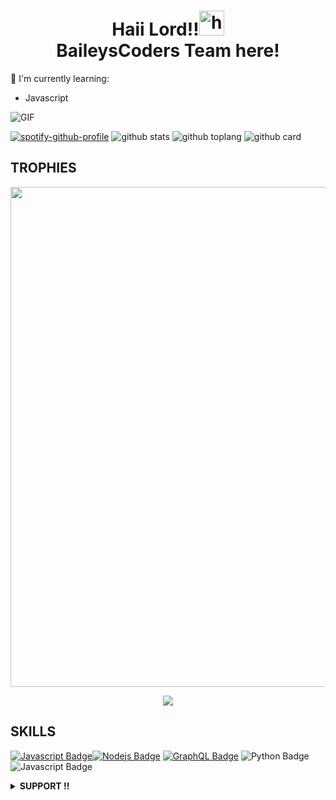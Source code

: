 <h1 align="center">Haii Lord!!<img src="https://user-images.githubusercontent.com/1303154/88677602-1635ba80-d120-11ea-84d8-d263ba5fc3c0.gif" width="40px" alt="hi"><br>BaileysCoders Team here!</h1>

:page_with_curl: I'm currently learning:
- Javascript

<img align="center" fit="fill" alt="GIF" src="https://media.giphy.com/media/836HiJc7pgzy8iNXCn/giphy.gif" />

[![spotify-github-profile](https://spotify-github-profile.vercel.app/api/view?uid=314iqaa5wlnytjblf2yfa4es5aly&cover_image=true&theme=novatorem)](https://spotify-github-profile.vercel.app/api/view?uid=314iqaa5wlnytjblf2yfa4es5aly&redirect=true)
![github stats](https://github-readme-stats.vercel.app/api?username=BailleysCoders&show_icons=true&theme=radical)
![github toplang](https://github-readme-stats.vercel.app/api/top-langs/?username=BailleysCoders&layout=compact&theme=radical)
![github card](https://github-readme-stats.vercel.app/api/pin/?username=BailleysCoders&repo=TERMOS-WABOT&theme=dark)
## TROPHIES
<p align="center"> <img width=800 src="https://github-profile-trophy.vercel.app/?username=BailleysCoders&row=3&column=3"/>
<p align="center"><img src="https://github-readme-streak-stats.herokuapp.com/?user=BailleysCoders">


## SKILLS
</details>
<!-- TODO: Make technologies links takes you to repositories -->

[![Javascript Badge](https://img.shields.io/badge/-Javascript-F0DB4F?style=for-the-badge&labelColor=black&logo=javascript&logoColor=F0DB4F)](#)[![Nodejs Badge](https://img.shields.io/badge/-Nodejs-3C873A?style=for-the-badge&labelColor=black&logo=node.js&logoColor=3C873A)](#) [![GraphQL Badge](https://img.shields.io/badge/-GraphQl-e535ab?style=for-the-badge&labelColor=black&logo=node.js&logoColor=e535ab)](#) ![Python Badge](https://img.shields.io/badge/-python-F0DB4F?style=for-the-badge&labelColor=black&logo=python&logoColor=F0DB4F)![Javascript Badge](https://img.shields.io/badge/-php-F0DB4F?style=for-the-badge&labelColor=black&logo=php&logoColor=F0DB4F)
<details>
  <summary><b>SUPPORT !!</b></summary>
  <p align="center">
    <i>Ayo Support Kami Dalam Pembuatan Bot!!!</i><br><br>
    <a href="https://twitter.com/BailleysCoders" target="blank"><img align="left" src="https://cdn.jsdelivr.net/npm/simple-icons@3.0.1/icons/whatsapp.svg" alt="n1ghtpe0ple420" height="30" width="40" /></a>
    <a href="https://fb.com/BailleysCoders" target="blank"><img align="left" src="https://cdn.jsdelivr.net/npm/simple-icons@3.0.1/icons/facebook.svg" alt="n1ghtpe0ple420" height="30" width="40" /></a>
    <a href="https://instagram.com/BailleysCoders" target="blank"><img align="left" src="https://cdn.jsdelivr.net/npm/simple-icons@3.0.1/icons/instagram.svg" alt="putra.go.id" height="30" width="40" /></a>
<a href="https://instagram.com/BailleysCoders" target="blank"><img align="left" src="https://cdn.jsdelivr.net/npm/simple-icons@3.0.1/icons/line.svg" alt="putra.go.id" height="30" width="40" /></a>

  </p>
</details>

